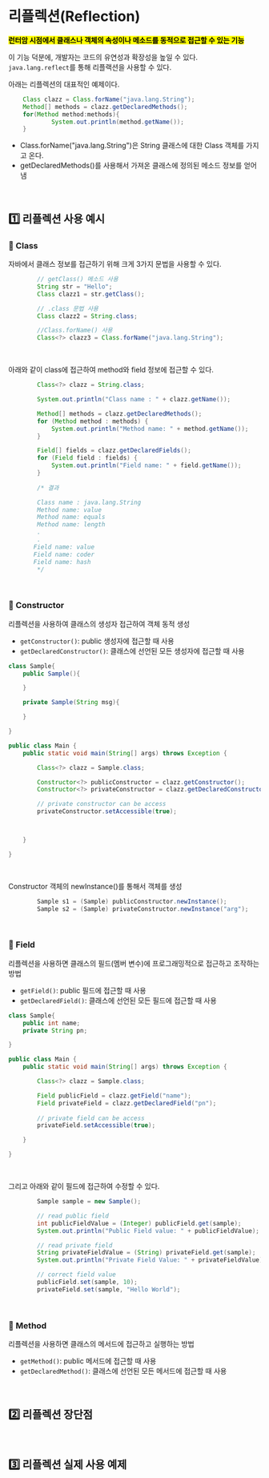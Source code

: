 # 리플렉션(Reflection) 
<mark>**런터암 시점에서 클래스나 객체의 속성이나 메소드를 동적으로 접근할 수 있는 기능**</mark>

이 기능 덕분에, 개발자는 코드의 유연성과 확장성을 높일 수 있다. <code>java.lang.reflect</code>를 통해 리플랙션을 사용할 수 있다. 

아래는 리플렉션의 대표적인 예제이다.

```java
    Class clazz = Class.forName("java.lang.String");
    Method[] methods = clazz.getDeclaredMethods();
    for(Method method:methods){
            System.out.println(method.getName());
    }
```
- Class.forName("java.lang.String")은 String 클래스에 대한 Class 객체를 가지고 온다.
- getDeclaredMethods()를 사용해서 가져온 클래스에 정의된 메소드 정보를 얻어냄


</br>

## 1️⃣ 리플렉션 사용 예시

### 📌 Class
자바에서 클래스 정보를 접근하기 위해 크게 3가지 문법을 사용할 수 있다.
```java
        // getClass() 메소드 사용
        String str = "Hello";
        Class clazz1 = str.getClass();

        // .class 문법 사용
        Class clazz2 = String.class;

        //Class.forName() 사용
        Class<?> clazz3 = Class.forName("java.lang.String");

```

</br>

아래와 같이 class에 접근하여 method와 field 정보에 접근할 수 있다. 
```java
        Class<?> clazz = String.class;

        System.out.println("Class name : " + clazz.getName());

        Method[] methods = clazz.getDeclaredMethods();
        for (Method method : methods) {
            System.out.println("Method name: " + method.getName());
        }

        Field[] fields = clazz.getDeclaredFields();
        for (Field field : fields) {
            System.out.println("Field name: " + field.getName());
        }
        
        /* 결과

        Class name : java.lang.String
        Method name: value
        Method name: equals
        Method name: length
        .
        .
       Field name: value
       Field name: coder
       Field name: hash
        */

```

</br>

### 📌 Constructor
리플렉션을 사용하여 클래스의 생성자 접근하여 객체 동적 생성

- <code>getConstructor()</code>: public 생성자에 접근할 때 사용
- <code>getDeclaredConstructor()</code>: 클래스에 선언된 모든 생성자에 접근할 때 사용

```java
class Sample{
    public Sample(){

    }

    private Sample(String msg){

    }

}

public class Main {
    public static void main(String[] args) throws Exception {

        Class<?> clazz = Sample.class;

        Constructor<?> publicConstructor = clazz.getConstructor();
        Constructor<?> privateConstructor = clazz.getDeclaredConstructor(String.class);

        // private constructor can be access
        privateConstructor.setAccessible(true);



    }

}

```

</br>

Constructor 객체의 newInstance()를 통해서 객체를 생성 
```java
        Sample s1 = (Sample) publicConstructor.newInstance();
        Sample s2 = (Sample) privateConstructor.newInstance("arg");
```

</br>

### 📌 Field
리플렉션을 사용하면 클래스의 필드(멤버 변수)에 프로그래밍적으로 접근하고 조작하는 방법 
- <code>getField()</code>: public 필드에 접근할 때 사용
- <code>getDeclaredField()</code>: 클래스에 선언된 모든 필드에 접근할 때 사용

```java
class Sample{
    public int name;
    private String pn;

}

public class Main {
    public static void main(String[] args) throws Exception {

        Class<?> clazz = Sample.class;

        Field publicField = clazz.getField("name");
        Field privateField = clazz.getDeclaredField("pn");
        
        // private field can be access
        privateField.setAccessible(true);

    }

}

```

</br>

그리고 아래와 같이 필드에 접근하여 수정할 수 있다.

```java
        Sample sample = new Sample();

        // read public field
        int publicFieldValue = (Integer) publicField.get(sample);
        System.out.println("Public Field value: " + publicFieldValue);

        // read private field
        String privateFieldValue = (String) privateField.get(sample);
        System.out.println("Private Field Value: " + privateFieldValue);

        // correct field value
        publicField.set(sample, 10);
        privateField.set(sample, "Hello World");

```

</br>

### 📌 Method
리플렉션을 사용하면 클래스의 메서드에 접근하고 실행하는 방법

- <code>getMethod()</code>: public 메서드에 접근할 때 사용
- <code>getDeclaredMethod()</code>: 클래스에 선언된 모든 메서드에 접근할 때 사용


</br>

## 2️⃣ 리플렉션 장단점


</br>


## 3️⃣ 리플렉션 실제 사용 예제


</br>
